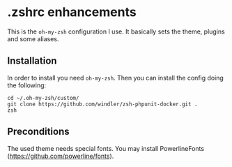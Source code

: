 # .zshrc enhancements
This is the `oh-my-zsh` configuration I use. It basically sets the theme, plugins and some aliases.

## Installation
In order to install you need `oh-my-zsh`. Then you can install the config doing the following:


```
cd ~/.oh-my-zsh/custom/
git clone https://github.com/windler/zsh-phpunit-docker.git .
zsh
```

## Preconditions
The used theme needs special fonts. You may install PowerlineFonts (https://github.com/powerline/fonts).
